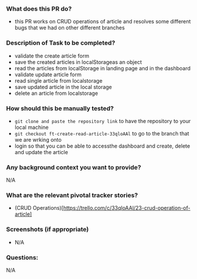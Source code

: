 ### What does this PR do?

- this PR works on CRUD operations of article and resolves some different bugs that we had on other different branches
### Description of Task to be completed?

- validate the create article form
- save the created articles in localStorageas an object
- read the articles from localStorage in landing page and in the dashboard
- validate update article form
- read single article from localstorage
- save updated article in the local storage
- delete an article from localstorage

### How should this be manually tested?

- `git clone and paste the repository link` to have the repository to your local machine
- `git checkout ft-create-read-article-33qloAAl` to go to the branch that we are wrking onto
- login so that you can be able to accessthe dashboard and create, delete and update the article
### Any background context you want to provide?

N/A
### What are the relevant pivotal tracker stories?

- (CRUD Operations)[https://trello.com/c/33qloAAl/23-crud-operation-of-article]
### Screenshots (if appropriate)
- N/A
### Questions:
N/A